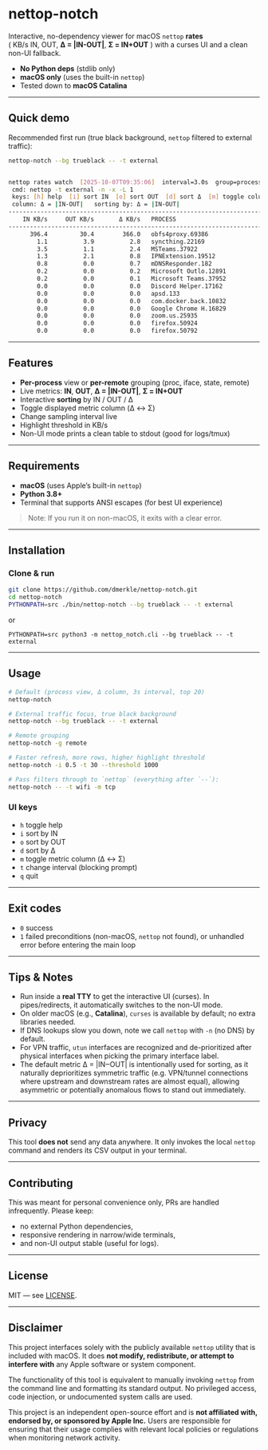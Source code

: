 # nettop-notch

Interactive, no-dependency viewer for macOS `nettop` **rates**  
( KB/s IN, OUT, **Δ = |IN-OUT|**, **Σ = IN+OUT** ) with a curses UI and a clean non-UI fallback.

- **No Python deps** (stdlib only)
- **macOS only** (uses the built-in `nettop`)
- Tested down to **macOS Catalina**

---

## Quick demo

Recommended first run (true black background, `nettop` filtered to external traffic):

```bash
nettop-notch --bg trueblack -- -t external


nettop rates watch  [2025-10-07T09:35:06]  interval=3.0s  group=process  threshold=500.0 KB/s
 cmd: nettop -t external -n -x -L 1
 keys: [h] help  [i] sort IN  [o] sort OUT  [d] sort Δ  [m] toggle column (Δ↔SUM)  [t] change interval  [q] quit
 column: Δ = |IN-OUT|   sorting by: Δ = |IN-OUT|
-------------------------------------------------------------------------------------------------------------------------------------------------------------------------------------------------------------------------------------------------------------------------------
    IN KB/s     OUT KB/s       Δ KB/s   PROCESS                         IFACE(S)      STATE         CONNECTION
-------------------------------------------------------------------------------------------------------------------------------------------------------------------------------------------------------------------------------------------------------------------------------
      396.4         30.4        366.0   obfs4proxy.69386                en0           SynSent       89.99.36.84:8042  [+2 remotes, +2 sockets]
        1.1          3.9          2.8   syncthing.22169                 en1 (+2)      SynSent       fdbd:a32:9401:d69c:cb0:84f3:62a8:9037.22000  [+18 remotes, +27 sockets]
        3.5          1.1          2.4   MSTeams.37922                   en0           Established   2613:1026:3000:c9::7.443  [+3 remotes, +4 sockets]
        1.3          2.1          0.8   IPNExtension.19512              en0           Established   2916:4700:4700::1111.443  [+6 remotes, +6 sockets]
        0.8          0.0          0.7   mDNSResponder.182               bridge101 (+1)  -             *.*  [+1 remotes, +1 sockets]
        0.2          0.0          0.2   Microsoft Outlo.12891           en0           Established   15.69.239.78:443  [+4 remotes, +4 sockets]
        0.2          0.0          0.1   Microsoft Teams.37952           en0           Established   2603:1064:20::1ba.443  [+2 remotes, +2 sockets]
        0.0          0.0          0.0   Discord Helper.17162            en0           Established   162.159.236.234:443
        0.0          0.0          0.0   apsd.133                        en0           Established   17.57.147.56:5223
        0.0          0.0          0.0   com.docker.back.10832           en0 (+1)      Established   *:*  [+1 remotes, +2 sockets]
        0.0          0.0          0.0   Google Chrome H.16829           en0           Established   2001:648:504:2040::37.443  [+2 remotes, +3 sockets]
        0.0          0.0          0.0   zoom.us.25935                   en0           Established   2407:31c0:182::aa72:3489.443  [+3 remotes, +3 sockets]
        0.0          0.0          0.0   firefox.50924                   en0           Established   2a06:99c1:3108::ac40:94eb.443  [+3 remotes, +3 sockets]
        0.0          0.0          0.0   firefox.50792                   en0           Established   34.108.243.93:443  [+1 remotes, +1 sockets]
```

---

## Features

* **Per-process** view or **per-remote** grouping (proc, iface, state, remote)
* Live metrics: **IN**, **OUT**, **Δ = |IN-OUT|**, **Σ = IN+OUT**
* Interactive **sorting** by IN / OUT / Δ
* Toggle displayed metric column (Δ ↔ Σ)
* Change sampling interval live
* Highlight threshold in KB/s
* Non-UI mode prints a clean table to stdout (good for logs/tmux)

---

## Requirements

* **macOS** (uses Apple’s built-in `nettop`)
* **Python 3.8+**
* Terminal that supports ANSI escapes (for best UI experience)

> Note: If you run it on non-macOS, it exits with a clear error.

---

## Installation

### Clone & run

```bash
git clone https://github.com/dmerkle/nettop-notch.git
cd nettop-notch
PYTHONPATH=src ./bin/nettop-notch --bg trueblack -- -t external
```

or

```
PYTHONPATH=src python3 -m nettop_notch.cli --bg trueblack -- -t external
```

---

## Usage

```bash
# Default (process view, Δ column, 3s interval, top 20)
nettop-notch

# External traffic focus, true black background
nettop-notch --bg trueblack -- -t external

# Remote grouping
nettop-notch -g remote

# Faster refresh, more rows, higher highlight threshold
nettop-notch -i 0.5 -t 30 --threshold 1000

# Pass filters through to `nettop` (everything after `--`):
nettop-notch -- -t wifi -m tcp
```

### UI keys

* `h` toggle help
* `i` sort by IN
* `o` sort by OUT
* `d` sort by Δ
* `m` toggle metric column (Δ ↔ Σ)
* `t` change interval (blocking prompt)
* `q` quit

---

## Exit codes

* `0` success
* `1` failed preconditions (non-macOS, `nettop` not found), or unhandled error before entering the main loop

---

## Tips & Notes

* Run inside a **real TTY** to get the interactive UI (curses). In pipes/redirects, it automatically switches to the non-UI mode.
* On older macOS (e.g., **Catalina**), `curses` is available by default; no extra libraries needed.
* If DNS lookups slow you down, note we call `nettop` with `-n` (no DNS) by default.
* For VPN traffic, `utun` interfaces are recognized and de-prioritized after physical interfaces when picking the primary interface label.
* The default metric Δ = |IN‒OUT| is intentionally used for sorting, as it naturally deprioritizes symmetric traffic (e.g. VPN/tunnel connections where upstream and downstream rates are almost equal), allowing asymmetric or potentially anomalous flows to stand out immediately.

---

## Privacy

This tool **does not** send any data anywhere. It only invokes the local `nettop` command and renders its CSV output in your terminal.

---

## Contributing

This was meant for personal convenience only, PRs are handled infrequently. 
Please keep:

* no external Python dependencies,
* responsive rendering in narrow/wide terminals,
* and non-UI output stable (useful for logs).

---

## License

MIT — see [LICENSE](LICENSE).

---

## Disclaimer

This project interfaces solely with the publicly available `nettop` utility that is included with macOS.
It does **not modify, redistribute, or attempt to interfere with** any Apple software or system component.

The functionality of this tool is equivalent to manually invoking `nettop` from the command line and formatting its standard output.
No privileged access, code injection, or undocumented system calls are used.

This project is an independent open-source effort and is **not affiliated with, endorsed by, or sponsored by Apple Inc.**
Users are responsible for ensuring that their usage complies with relevant local policies or regulations when monitoring network activity.

